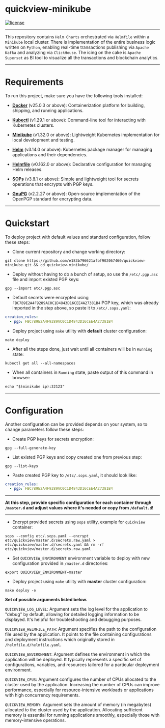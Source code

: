 # quickview-minikube

[![license](https://img.shields.io/:license-Apache%202-blue.svg)](https://www.apache.org/licenses/LICENSE-2.0.txt)

---
This repository contains `Helm Charts` orchestrated via `Helmfile` within a `Minikube` local cluster.
There is implementation of the entire business logic written on `Python`, 
enabling real-time transactions publishing via `Apache Kafka` and analyzing via `ClickHouse`. 
The icing on the cake is `Apache Superset` as BI tool to visualize all the transactions and blockchain analytics.

---

# Requirements

To run this project, make sure you have the following tools installed:

- [**Docker**](https://docs.docker.com/engine/install/ubuntu/) (v25.0.3 or above): Containerization platform for building, shipping, and running applications.


- [**Kubectl**](https://kubernetes.io/docs/tasks/tools/install-kubectl-linux/) (v1.29.1 or above): Command-line tool for interacting with Kubernetes clusters.


- [**Minikube**](https://minikube.sigs.k8s.io/docs/start/) (v1.32.0 or above): Lightweight Kubernetes implementation for local development and testing.


- [**Helm**](https://helm.sh/docs/intro/install/) (v3.14.0 or above): Kubernetes package manager for managing applications and their dependencies.


- [**Helmfile**](https://medium.com/geekculture/helmfile-introduction-f63c42244dcc) (v0.162.0 or above): Declarative configuration for managing Helm releases.


- [**SOPs**](https://github.com/getsops/sops/releases/tag/v3.8.1) (v3.8.1 or above): Simple and lightweight tool for secrets operations that encrypts with PGP keys.


- [**GnuPG**](https://blog.gitguardian.com/a-comprehensive-guide-to-sops/) (v2.2.27 or above): Open-source implementation of the OpenPGP standard for encrypting data.

---

# Quickstart

To deploy project with default values and standard configuration, follow these steps:

- Clone current repository and change working directory:
```integrationperformancetest
git clone https://github.com/e183b796621afbf902067460/quickview-minikube.git && cd quickview-minikube/
```

- Deploy without having to do a bunch of setup, 
so use the `/etc/.pgp.asc` file and import existed PGP keys:
```integrationperformancetest
gpg --import etc/.pgp.asc
```

- Default secrets were encrypted using `FBC7B9E2A4F9289AC0C1D4843D16CEE4A27381B4` PGP key, which was already imported in the step above, so paste it to `/etc/.sops.yaml`:
```yaml
creation_rules:
  - pgp: FBC7B9E2A4F9289AC0C1D4843D16CEE4A27381B4
```

- Deploy project using `make` utility with **default** cluster configuration:
```integrationperformancetest
make deploy
```

- After all the steps done, just wait until all containers will be in `Running` state:
```integrationperformancetest
kubectl get all --all-namespaces
```

- When all containers in `Running` state, paste output of this command in browser:
```integrationperformancetest
echo "$(minikube ip):32123"
```

---

# Configuration

Another configuration can be provided depends on your system, 
so to change parameters follow these steps:

- Create PGP keys for secrets encryption:
```integrationperformancetest
gpg --full-generate-key
```

- List existed PGP keys and copy created one from previous step:
```integrationperformancetest
gpg --list-keys
```

- Paste created PGP key to `/etc/.sops.yaml`, it should look like:
```yaml
creation_rules:
  - pgp: FBC7B9E2A4F9289AC0C1D4843D16CEE4A27381B4
```

---

**At this step, 
provide specific configuration for each container through `/master.d` and adjust values where it's needed or copy from `/default.d`!**

---

- Encrypt provided secrets using `sops` utility, example for `quickview` container:
```integrationperformancetest
sops --config etc/.sops.yaml --encrypt etc/quickview/master.d/secrets.raw.yaml > etc/quickview/master.d/secrets.yaml && rm -rf etc/quickview/master.d/secrets.raw.yaml
```

- Set `QUICKVIEW_ENVIRONMENT` environment variable to deploy with new configuration provided in `/master.d` directories:
```integrationperformancetest
export QUICKVIEW_ENVIRONMENT=master 
```

- Deploy project using `make` utility with **master** cluster configuration:
```integrationperformancetest
make deploy -e
```

**Set of possible arguments listed below.**

`QUICKVIEW_LOG_LEVEL`: Argument sets the log level for the application to "debug" by default, 
allowing for detailed logging information to be displayed. 
It's helpful for troubleshooting and debugging purposes.

`QUICKVIEW_HELMFILE_PATH`: Argument specifies the path to the configuration file used by the application. 
It points to the file containing configurations and deployment instructions which originally stored in `/helmfile.d/helmfile.yaml`.

`QUICKVIEW_ENVIRONMENT`: Argument defines the environment in which the application will be deployed. 
It typically represents a specific set of configurations, variables, 
and resources tailored for a particular deployment environment.

`QUICKVIEW_CPUS`: Argument configures the number of CPUs allocated to the cluster used by the application. 
Increasing the number of CPUs can improve performance, 
especially for resource-intensive workloads or applications with high concurrency requirements.

`QUICKVIEW_MEMORY`: Argument sets the amount of memory (in megabytes) allocated to the cluster used by the application. 
Allocating sufficient memory is essential for running applications smoothly, 
especially those with memory-intensive operations.
